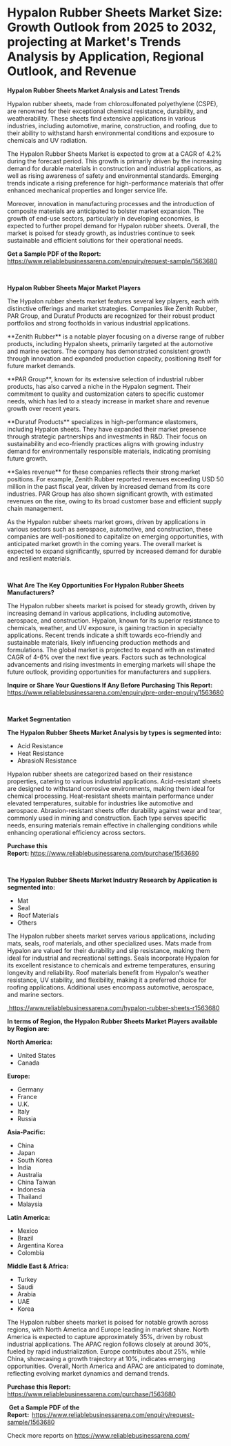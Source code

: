 <p><h1>Hypalon Rubber Sheets Market Size: Growth Outlook from 2025 to 2032, projecting at Market's Trends Analysis by Application, Regional Outlook, and Revenue</h1></p><p><strong>Hypalon Rubber Sheets Market Analysis and Latest Trends</strong></p>
<p><p>Hypalon rubber sheets, made from chlorosulfonated polyethylene (CSPE), are renowned for their exceptional chemical resistance, durability, and weatherability. These sheets find extensive applications in various industries, including automotive, marine, construction, and roofing, due to their ability to withstand harsh environmental conditions and exposure to chemicals and UV radiation.</p><p>The Hypalon Rubber Sheets Market is expected to grow at a CAGR of 4.2% during the forecast period. This growth is primarily driven by the increasing demand for durable materials in construction and industrial applications, as well as rising awareness of safety and environmental standards. Emerging trends indicate a rising preference for high-performance materials that offer enhanced mechanical properties and longer service life.</p><p>Moreover, innovation in manufacturing processes and the introduction of composite materials are anticipated to bolster market expansion. The growth of end-use sectors, particularly in developing economies, is expected to further propel demand for Hypalon rubber sheets. Overall, the market is poised for steady growth, as industries continue to seek sustainable and efficient solutions for their operational needs.</p></p>
<p><strong>Get a Sample PDF of the Report:&nbsp;</strong> <a href="https://www.reliablebusinessarena.com/enquiry/request-sample/1563680?utm_campaign=3101&utm_medium=2&utm_source=Github&utm_content=ia&utm_term=02042025&utm_id=hypalon-rubber-sheets">https://www.reliablebusinessarena.com/enquiry/request-sample/1563680</a></p>
<p>&nbsp;</p>
<p><strong>Hypalon Rubber Sheets Major Market Players</strong></p>
<p><p>The Hypalon rubber sheets market features several key players, each with distinctive offerings and market strategies. Companies like Zenith Rubber, PAR Group, and Duratuf Products are recognized for their robust product portfolios and strong footholds in various industrial applications.</p><p>**Zenith Rubber** is a notable player focusing on a diverse range of rubber products, including Hypalon sheets, primarily targeted at the automotive and marine sectors. The company has demonstrated consistent growth through innovation and expanded production capacity, positioning itself for future market demands.</p><p>**PAR Group**, known for its extensive selection of industrial rubber products, has also carved a niche in the Hypalon segment. Their commitment to quality and customization caters to specific customer needs, which has led to a steady increase in market share and revenue growth over recent years.</p><p>**Duratuf Products** specializes in high-performance elastomers, including Hypalon sheets. They have expanded their market presence through strategic partnerships and investments in R&D. Their focus on sustainability and eco-friendly practices aligns with growing industry demand for environmentally responsible materials, indicating promising future growth.</p><p>**Sales revenue** for these companies reflects their strong market positions. For example, Zenith Rubber reported revenues exceeding USD 50 million in the past fiscal year, driven by increased demand from its core industries. PAR Group has also shown significant growth, with estimated revenues on the rise, owing to its broad customer base and efficient supply chain management.</p><p>As the Hypalon rubber sheets market grows, driven by applications in various sectors such as aerospace, automotive, and construction, these companies are well-positioned to capitalize on emerging opportunities, with anticipated market growth in the coming years. The overall market is expected to expand significantly, spurred by increased demand for durable and resilient materials.</p></p>
<p>&nbsp;</p>
<p><strong>What Are The Key Opportunities For Hypalon Rubber Sheets Manufacturers?</strong></p>
<p><p>The Hypalon rubber sheets market is poised for steady growth, driven by increasing demand in various applications, including automotive, aerospace, and construction. Hypalon, known for its superior resistance to chemicals, weather, and UV exposure, is gaining traction in specialty applications. Recent trends indicate a shift towards eco-friendly and sustainable materials, likely influencing production methods and formulations. The global market is projected to expand with an estimated CAGR of 4-6% over the next five years. Factors such as technological advancements and rising investments in emerging markets will shape the future outlook, providing opportunities for manufacturers and suppliers.</p></p>
<p><strong>Inquire or Share Your Questions If Any Before Purchasing This Report:</strong> <a href="https://www.reliablebusinessarena.com/enquiry/pre-order-enquiry/1563680?utm_campaign=3101&utm_medium=2&utm_source=Github&utm_content=ia&utm_term=02042025&utm_id=hypalon-rubber-sheets">https://www.reliablebusinessarena.com/enquiry/pre-order-enquiry/1563680</a></p>
<p>&nbsp;</p>
<p><strong>Market Segmentation</strong></p>
<p><strong>The Hypalon Rubber Sheets Market Analysis by types is segmented into:</strong></p>
<p><ul><li>Acid Resistance</li><li>Heat Resistance</li><li>AbrasioN Resistance</li></ul></p>
<p><p>Hypalon rubber sheets are categorized based on their resistance properties, catering to various industrial applications. Acid-resistant sheets are designed to withstand corrosive environments, making them ideal for chemical processing. Heat-resistant sheets maintain performance under elevated temperatures, suitable for industries like automotive and aerospace. Abrasion-resistant sheets offer durability against wear and tear, commonly used in mining and construction. Each type serves specific needs, ensuring materials remain effective in challenging conditions while enhancing operational efficiency across sectors.</p></p>
<p><strong>Purchase this Report:&nbsp;</strong><a href="https://www.reliablebusinessarena.com/purchase/1563680?utm_campaign=3101&utm_medium=2&utm_source=Github&utm_content=ia&utm_term=02042025&utm_id=hypalon-rubber-sheets">https://www.reliablebusinessarena.com/purchase/1563680</a></p>
<p>&nbsp;</p>
<p><strong>The Hypalon Rubber Sheets Market Industry Research by Application is segmented into:</strong></p>
<p><ul><li>Mat</li><li>Seal</li><li>Roof Materials</li><li>Others</li></ul></p>
<p><p>The Hypalon rubber sheets market serves various applications, including mats, seals, roof materials, and other specialized uses. Mats made from Hypalon are valued for their durability and slip resistance, making them ideal for industrial and recreational settings. Seals incorporate Hypalon for its excellent resistance to chemicals and extreme temperatures, ensuring longevity and reliability. Roof materials benefit from Hypalon's weather resistance, UV stability, and flexibility, making it a preferred choice for roofing applications. Additional uses encompass automotive, aerospace, and marine sectors.</p></p>
<p><a href="https://www.reliablebusinessarena.com/hypalon-rubber-sheets-r1563680?utm_campaign=3101&utm_medium=2&utm_source=Github&utm_content=ia&utm_term=02042025&utm_id=hypalon-rubber-sheets">&nbsp;https://www.reliablebusinessarena.com/hypalon-rubber-sheets-r1563680</a></p>
<p><strong>In terms of Region, the Hypalon Rubber Sheets Market Players available by Region are:</strong></p>
<p>
    <p> <strong> North America: </strong>
        <ul>
            <li>United States</li>
            <li>Canada</li>
        </ul>
        </p> 
    <p> <strong> Europe: </strong>
        <ul>
            <li>Germany</li>
            <li>France</li>
            <li>U.K.</li>
            <li>Italy</li>
            <li>Russia</li>
        </ul>
        </p> 
    <p> <strong> Asia-Pacific: </strong>
        <ul>
            <li>China</li>
            <li>Japan</li>
            <li>South Korea</li>
            <li>India</li>
            <li>Australia</li>
            <li>China Taiwan</li>
            <li>Indonesia</li>
            <li>Thailand</li>
            <li>Malaysia</li>
        </ul>
        </p> 
    <p> <strong> Latin America: </strong>
        <ul>
            <li>Mexico</li>
            <li>Brazil</li>
            <li>Argentina Korea</li>
            <li>Colombia</li>
        </ul>
        </p> 
    <p> <strong> Middle East & Africa: </strong>
        <ul>
            <li>Turkey</li>
            <li>Saudi</li>
            <li>Arabia</li>
            <li>UAE</li>
            <li>Korea</li>
        </ul>
    </p>
    </p>
<p><p>The Hypalon rubber sheets market is poised for notable growth across regions, with North America and Europe leading in market share. North America is expected to capture approximately 35%, driven by robust industrial applications. The APAC region follows closely at around 30%, fueled by rapid industrialization. Europe contributes about 25%, while China, showcasing a growth trajectory at 10%, indicates emerging opportunities. Overall, North America and APAC are anticipated to dominate, reflecting evolving market dynamics and demand trends.</p></p>
<p><strong>Purchase this Report: </strong><a href="https://www.reliablebusinessarena.com/purchase/1563680?utm_campaign=3101&utm_medium=2&utm_source=Github&utm_content=ia&utm_term=02042025&utm_id=hypalon-rubber-sheets">https://www.reliablebusinessarena.com/purchase/1563680</a></p>
<p>&nbsp;<strong>Get a Sample PDF of the Report:&nbsp;&nbsp;</strong><a href="https://www.reliablebusinessarena.com/enquiry/request-sample/1563680?utm_campaign=3101&utm_medium=2&utm_source=Github&utm_content=ia&utm_term=02042025&utm_id=hypalon-rubber-sheets">https://www.reliablebusinessarena.com/enquiry/request-sample/1563680</a></p>
<p><strong></strong></p>
<p>Check more reports on <a href="https://www.reliablebusinessarena.com/?utm_campaign=3101&utm_medium=2&utm_source=Github&utm_content=ia&utm_term=02042025&utm_id=hypalon-rubber-sheets">https://www.reliablebusinessarena.com/</a></p>